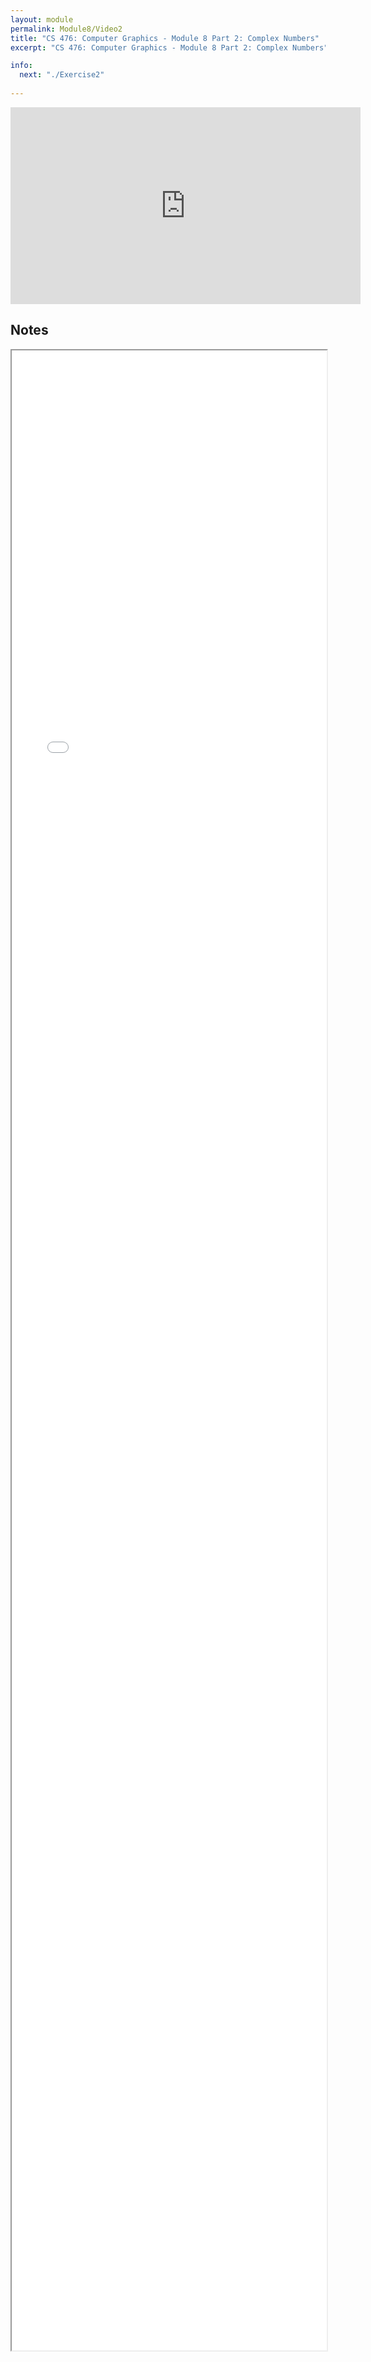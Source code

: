 ```yaml
---
layout: module
permalink: Module8/Video2
title: "CS 476: Computer Graphics - Module 8 Part 2: Complex Numbers"
excerpt: "CS 476: Computer Graphics - Module 8 Part 2: Complex Numbers"

info:
  next: "./Exercise2"
  
---
```



<iframe width="560" height="315" src="https://www.youtube.com/embed/lo8aGTbTsX0?si=Ypn-MoDoFepg882_" title="YouTube video player" frameborder="0" allow="accelerometer; autoplay; clipboard-write; encrypted-media; gyroscope; picture-in-picture; web-share" referrerpolicy="strict-origin-when-cross-origin" allowfullscreen></iframe>

<h2>Notes</h2>
<iframe src = "../images/Unit2/ComplexNumbers.html" width="100%" height=3200></iframe>